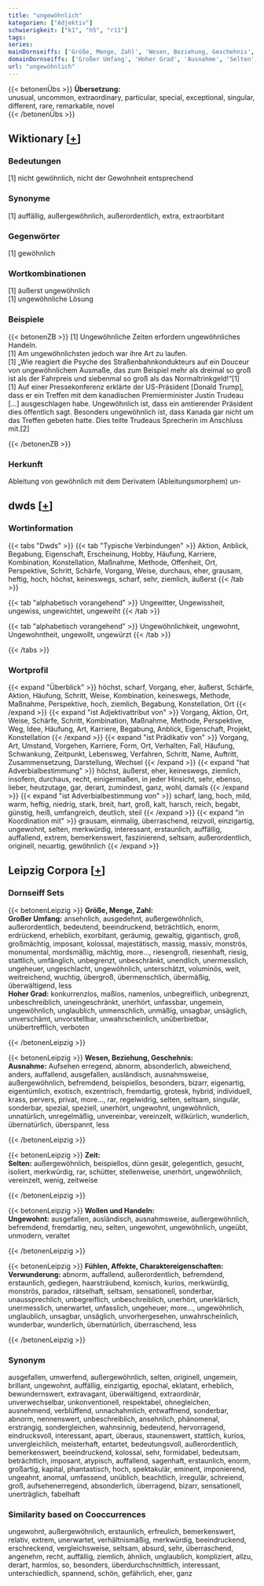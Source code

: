 ```yaml
---
title: "ungewöhnlich"
kategorien: ["Adjektiv"]
schwierigkeit: ["k1", "h5", "r11"]
tags:
series:
mainDornseiffs: ['Größe, Menge, Zahl', 'Wesen, Beziehung, Geschehnis', 'Zeit', 'Wollen und Handeln', 'Fühlen, Affekte, Charaktereigenschaften']
domainDornseiffs: ['Großer Umfang', 'Hoher Grad', 'Ausnahme', 'Selten', 'Ungewohnt', 'Verwunderung']
url: "ungewöhnlich"
---
```


{{< betonenÜbs >}}
**Übersetzung:**  
unusual, uncommon, extraordinary, particular, special, exceptional, singular, different, rare, remarkable, novel  
{{< /betonenÜbs >}}

## Wiktionary [[+](https://de.wiktionary.org/wiki/ungewöhnlich)]

### Bedeutungen
[1] nicht gewöhnlich, nicht der Gewohnheit entsprechend  

### Synonyme
[1] auffällig, außergewöhnlich, außerordentlich, extra, extraorbitant  

### Gegenwörter
[1] gewöhnlich  

### Wortkombinationen
[1] äußerst ungewöhnlich  
[1] ungewöhnliche Lösung  

### Beispiele
{{< betonenZB >}}
[1] Ungewöhnliche Zeiten erfordern ungewöhnliches Handeln.  
[1] Am ungewöhnlichsten jedoch war ihre Art zu laufen.  
[1] „Wie reagiert die Psyche des Straßenbahnkondukteurs auf ein Douceur von ungewöhnlichem Ausmaße, das zum Beispiel mehr als dreimal so groß ist als der Fahrpreis und siebenmal so groß als das Normaltrinkgeld!“[1]  
[1] Auf einer Pressekonferenz erklärte der US-Präsident [Donald Trump], dass er ein Treffen mit dem kanadischen Premierminister Justin Trudeau […] ausgeschlagen habe. Ungewöhnlich ist, dass ein amtierender Präsident dies öffentlich sagt. Besonders ungewöhnlich ist, dass Kanada gar nicht um das Treffen gebeten hatte. Dies teilte Trudeaus Sprecherin im Anschluss mit.[2]  

{{< /betonenZB >}}
### Herkunft
Ableitung von gewöhnlich mit dem Derivatem (Ableitungsmorphem) un-  



## dwds [[+](https://www.dwds.de/wb/ungewöhnlich)]

### Wortinformation
{{< tabs "Dwds" >}}
{{< tab "Typische Verbindungen" >}}
Aktion, Anblick, Begabung, Eigenschaft, Erscheinung, Hobby, Häufung, Karriere, Kombination, Konstellation, Maßnahme, Methode, Offenheit, Ort, Perspektive, Schritt, Schärfe, Vorgang, Weise, durchaus, eher, grausam, heftig, hoch, höchst, keineswegs, scharf, sehr, ziemlich, äußerst
{{< /tab >}}

{{< tab "alphabetisch vorangehend" >}}
Ungewitter, Ungewissheit, ungewiss, ungewichtet, ungeweiht
{{< /tab >}}

{{< tab "alphabetisch vorangehend" >}}
Ungewöhnlichkeit, ungewohnt, Ungewohntheit, ungewollt, ungewürzt
{{< /tab >}}

{{< /tabs >}}

### Wortprofil
{{< expand "Überblick" >}} höchst, scharf, Vorgang, eher, äußerst, Schärfe, Aktion, Häufung, Schritt, Weise, Kombination, keineswegs, Methode, Maßnahme, Perspektive, hoch, ziemlich, Begabung, Konstellation, Ort {{< /expand >}}
{{< expand "ist Adjektivattribut von" >}} Vorgang, Aktion, Ort, Weise, Schärfe, Schritt, Kombination, Maßnahme, Methode, Perspektive, Weg, Idee, Häufung, Art, Karriere, Begabung, Anblick, Eigenschaft, Projekt, Konstellation {{< /expand >}}
{{< expand "ist Prädikativ von" >}} Vorgang, Art, Umstand, Vorgehen, Karriere, Form, Ort, Verhalten, Fall, Häufung, Schwankung, Zeitpunkt, Lebensweg, Verfahren, Schritt, Name, Auftritt, Zusammensetzung, Darstellung, Wechsel {{< /expand >}}
{{< expand "hat Adverbialbestimmung" >}} höchst, äußerst, eher, keineswegs, ziemlich, insofern, durchaus, recht, einigermaßen, in jeder Hinsicht, sehr, ebenso, lieber, heutzutage, gar, derart, zumindest, ganz, wohl, damals {{< /expand >}}
{{< expand "ist Adverbialbestimmung von" >}} scharf, lang, hoch, mild, warm, heftig, niedrig, stark, breit, hart, groß, kalt, harsch, reich, begabt, günstig, heiß, umfangreich, deutlich, steil {{< /expand >}}
{{< expand "in Koordination mit" >}} grausam, einmalig, überraschend, reizvoll, einzigartig, ungewohnt, selten, merkwürdig, interessant, erstaunlich, auffällig, auffallend, extrem, bemerkenswert, faszinierend, seltsam, außerordentlich, originell, neuartig, gewöhnlich {{< /expand >}}

## Leipzig Corpora [[+](https://corpora.uni-leipzig.de/en/res?word=ungewöhnlich&corpusId=deu_newscrawl-public_2018)]

### Dornseiff Sets
{{< betonenLeipzig >}}
**Größe, Menge, Zahl:**  
**Großer Umfang:** ansehnlich, ausgedehnt, außergewöhnlich, außerordentlich, bedeutend, beeindruckend, beträchtlich, enorm, erdrückend, erheblich, exorbitant, geräumig, gewaltig, gigantisch, groß, großmächtig, imposant, kolossal, majestätisch, massig, massiv, monströs, monumental, mordsmäßig, mächtig, more..., riesengroß, riesenhaft, riesig, stattlich, umfänglich, unbegrenzt, unbeschränkt, unendlich, unermesslich, ungeheuer, ungeschlacht, ungewöhnlich, unterschätzt, voluminös, weit, weitreichend, wuchtig, übergroß, übermenschlich, übermäßig, überwältigend, less  
**Hoher Grad:** konkurrenzlos, maßlos, namenlos, unbegreiflich, unbegrenzt, unbeschreiblich, uneingeschränkt, unerhört, unfassbar, ungemein, ungewöhnlich, unglaublich, unmenschlich, unmäßig, unsagbar, unsäglich, unverschämt, unvorstellbar, unwahrscheinlich, unüberbietbar, unübertrefflich, verboten  

{{< /betonenLeipzig >}}


{{< betonenLeipzig >}}
**Wesen, Beziehung, Geschehnis:**  
**Ausnahme:** Aufsehen erregend, abnorm, absonderlich, abweichend, anders, auffallend, ausgefallen, ausländisch, ausnahmsweise, außergewöhnlich, befremdend, beispiellos, besonders, bizarr, eigenartig, eigentümlich, exotisch, exzentrisch, fremdartig, grotesk, hybrid, individuell, krass, pervers, privat, more..., rar, regelwidrig, selten, seltsam, singulär, sonderbar, spezial, speziell, unerhört, ungewohnt, ungewöhnlich, unnatürlich, unregelmäßig, unvereinbar, vereinzelt, willkürlich, wunderlich, übernatürlich, überspannt, less  

{{< /betonenLeipzig >}}


{{< betonenLeipzig >}}
**Zeit:**  
**Selten:** außergewöhnlich, beispiellos, dünn gesät, gelegentlich, gesucht, isoliert, merkwürdig, rar, schütter, stellenweise, unerhört, ungewöhnlich, vereinzelt, wenig, zeitweise  

{{< /betonenLeipzig >}}


{{< betonenLeipzig >}}
**Wollen und Handeln:**  
**Ungewohnt:** ausgefallen, ausländisch, ausnahmsweise, außergewöhnlich, befremdend, fremdartig, neu, selten, ungewohnt, ungewöhnlich, ungeübt, unmodern, veraltet  

{{< /betonenLeipzig >}}


{{< betonenLeipzig >}}
**Fühlen, Affekte, Charaktereigenschaften:**  
**Verwunderung:** abnorm, auffallend, außerordentlich, befremdend, erstaunlich, gediegen, haarsträubend, komisch, kurios, merkwürdig, monströs, paradox, rätselhaft, seltsam, sensationell, sonderbar, unaussprechlich, unbegreiflich, unbeschreiblich, unerhört, unerklärlich, unermesslich, unerwartet, unfasslich, ungeheuer, more..., ungewöhnlich, unglaublich, unsagbar, unsäglich, unvorhergesehen, unwahrscheinlich, wunderbar, wunderlich, übernatürlich, überraschend, less  

{{< /betonenLeipzig >}}

### Synonym
ausgefallen, umwerfend, außergewöhnlich, selten, originell, ungemein, brillant, ungewohnt, auffällig, einzigartig, epochal, eklatant, erheblich, bewundernswert, extravagant, überwältigend, extraordinär, unverwechselbar, unkonventionell, respektabel, ohnegleichen, ausnehmend, verblüffend, unnachahmlich, entwaffnend, sonderbar, abnorm, nennenswert, unbeschreiblich, ansehnlich, phänomenal, erstrangig, sondergleichen, wahnsinnig, bedeutend, hervorragend, eindrucksvoll, interessant, apart, überaus, staunenswert, stattlich, kurios, unvergleichlich, meisterhaft, entartet, bedeutungsvoll, außerordentlich, bemerkenswert, beeindruckend, kolossal, sehr, formidabel, bedeutsam, beträchtlich, imposant, atypisch, auffallend, sagenhaft, erstaunlich, enorm, großartig, kapital, phantastisch, hoch, spektakulär, eminent, imponierend, ungeahnt, anomal, umfassend, unüblich, beachtlich, irregulär, schreiend, groß, aufsehenerregend, absonderlich, überragend, bizarr, sensationell, unerträglich, fabelhaft


### Similarity based on Cooccurrences
ungewohnt, außergewöhnlich, erstaunlich, erfreulich, bemerkenswert, relativ, extrem, unerwartet, verhältnismäßig, merkwürdig, beeindruckend, erschreckend, vergleichsweise, seltsam, absurd, sehr, überraschend, angenehm, recht, auffällig, ziemlich, ähnlich, unglaublich, kompliziert, allzu, derart, harmlos, so, besonders, überdurchschnittlich, interessant, unterschiedlich, spannend, schön, gefährlich, eher, ganz

